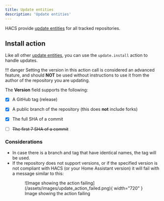 ```yaml
---
title: Update entities
description: 'Update entities'
---
```

HACS provide [update entities](https://www.home-assistant.io/integrations/update/) for all tracked repositories.

## Install action

Like all other [update entities](https://www.home-assistant.io/integrations/update/), you can use the `update.install` action to handle updates.

!!! danger
    Setting the version in this action call is considered an advanced feature, and should **NOT** be used without instructions to use it from the author of the repository you are updating.

The **Version** field supports the following:

- [x] A GitHub tag (release)
- [x] A public branch of the repository (this does **not** include forks)
- [x] The full SHA of a commit
- [ ] ~~The first 7 SHA of a commit~~


### Considerations

- In case there is a branch and tag that have identical names, the tag will be used.
- If the repository does not support versions, or if the specified version is not compliant with HACS (or your Home Assistant version) it will fail with a message similar to this:
    <figure markdown="span">
        ![Image showing the action failing](/assets/images/update_action_failed.png){ width="720" }
        <figcaption>Image showing the action failing</figcaption>
    </figure>
